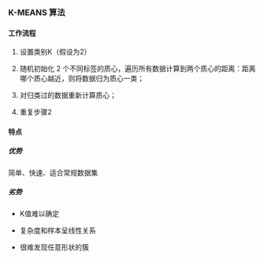 ### K-MEANS 算法

#### 工作流程

1. 设置类别K（假设为2）

2. 随机初始化 2 个不同标签的质心，遍历所有数据计算到两个质心的距离：距离哪个质心越近，则将数据归为质心一类；

3. 对归类过的数据重新计算质心；

4. 重复步骤2


#### 特点

##### 优势

简单、快速、适合常规数据集

##### 劣势

- K值难以确定

- 复杂度和样本呈线性关系

- 很难发现任意形状的簇
